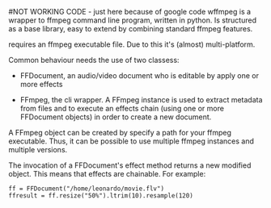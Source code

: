 #NOT WORKING CODE - just here because of google code
wffmpeg is a wrapper to ffmpeg command line program, written in python. Is structured as a base library, easy to extend by combining standard ffmpeg features.

requires an ffmpeg executable file. Due to this it's (almost) multi-platform.

Common behaviour needs the use of two classess:

* FFDocument, an audio/video document who is editable by apply one or more effects 

* FFmpeg, the cli wrapper. A FFmpeg instance is used to extract metadata from files and to execute an effects chain (using one or more FFDocument objects) in order to create a new document. 

A FFmpeg object can be created by specify a path for your ffmpeg executable. Thus, it can be possible to use multiple ffmpeg instances and multiple versions.

The invocation of a FFDocument's effect method returns a new modified object. This means that effects are chainable. For example:

    ff = FFDocument("/home/leonardo/movie.flv")
    ffresult = ff.resize("50%").ltrim(10).resample(120)
